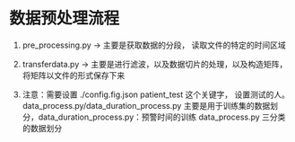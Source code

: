 # 数据预处理流程
1. pre_processing.py -> 主要是获取数据的分段， 读取文件的特定的时间区域

2. transferdata.py -> 主要是进行滤波，以及数据切片的处理，以及构造矩阵，将矩阵以文件的形式保存下来

3. 注意：需要设置 ./config.fig.json patient_test 这个关键字， 设置测试的人。
data_process.py/data_duration_process.py 主要是用于训练集的数据划分，data_duration_process.py：预警时间的训练
data_process.py 三分类的数据划分



